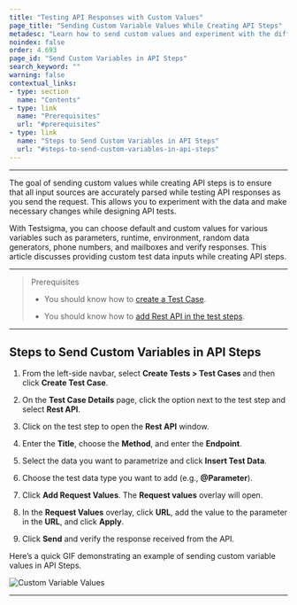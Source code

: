 ```yaml
---
title: "Testing API Responses with Custom Values"
page_title: "Sending Custom Variable Values While Creating API Steps"
metadesc: "Learn how to send custom values and experiment with the different types of test data | Testsigma allows you give inputs while testing an API responses in Testsigma"
noindex: false
order: 4.693
page_id: "Send Custom Variables in API Steps"
search_keyword: ""
warning: false
contextual_links:
- type: section
  name: "Contents" 
- type: link
  name: "Prerequisites"
  url: "#prerequisites"
- type: link
  name: "Steps to Send Custom Variables in API Steps"
  url: "#steps-to-send-custom-variables-in-api-steps"
---
```


---

The goal of sending custom values while creating API steps is to ensure that all input sources are accurately parsed while testing API responses as you send the request. This allows you to experiment with the data and make necessary changes while designing API tests. 

With Testsigma, you can choose default and custom values for various variables such as parameters, runtime, environment, random data generators, phone numbers, and mailboxes and verify responses. This article discusses providing custom test data inputs while creating API steps.


---

> <p id="prerequisites">Prerequisites</p>
>
> - You should know how to [create a Test Case](https://testsigma.com/docs/test-cases/manage/add-edit-delete/#creating-a-test-case). 
> 
> - You should know how to [add Rest API in the test steps](https://testsigma.com/docs/test-cases/step-types/rest-api/#add-restful-api-in-test-steps).

---

## **Steps to Send Custom Variables in API Steps**

1. From the left-side navbar, select **Create Tests > Test Cases** and then click **Create Test Case**.

2. On the **Test Case Details** page, click the option next to the test step and select **Rest API**.

3. Click on the test step to open the **Rest API** window.

4. Enter the **Title**, choose the **Method**, and enter the **Endpoint**.

5. Select the data you want to parametrize and click **Insert Test Data**.

6. Choose the test data type you want to add (e.g., **@Parameter**).

7. Click **Add Request Values**. The **Request values** overlay will open. 

8. In the **Request Values** overlay, click **URL**, add the value to the parameter in the **URL**, and click **Apply**.

9. Click **Send** and verify the response received from the API.


Here’s a quick GIF demonstrating an example of sending custom variable values in API Steps. 

![Custom Variable Values](https://s3.amazonaws.com/static-docs.testsigma.com/new_images/projects/applications/MockAPI.gif)

---